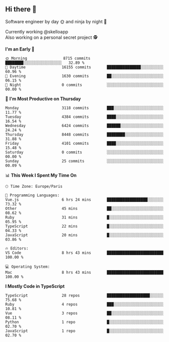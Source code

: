 ## Hi there 👋

Software engineer by day 🌞 and ninja by night 🌝

Currently working @skelloapp <br>
Also working on a personal secret project 🕵️

<!--START_SECTION:waka-->
**I'm an Early 🐤** 

```text
🌞 Morning                8715 commits        ████████░░░░░░░░░░░░░░░░░   32.89 % 
🌆 Daytime                16155 commits       ███████████████░░░░░░░░░░   60.96 % 
🌃 Evening                1630 commits        ██░░░░░░░░░░░░░░░░░░░░░░░   06.15 % 
🌙 Night                  0 commits           ░░░░░░░░░░░░░░░░░░░░░░░░░   00.00 % 
```
📅 **I'm Most Productive on Thursday** 

```text
Monday                   3118 commits        ███░░░░░░░░░░░░░░░░░░░░░░   11.77 % 
Tuesday                  4384 commits        ████░░░░░░░░░░░░░░░░░░░░░   16.54 % 
Wednesday                6424 commits        ██████░░░░░░░░░░░░░░░░░░░   24.24 % 
Thursday                 8448 commits        ████████░░░░░░░░░░░░░░░░░   31.88 % 
Friday                   4101 commits        ████░░░░░░░░░░░░░░░░░░░░░   15.48 % 
Saturday                 0 commits           ░░░░░░░░░░░░░░░░░░░░░░░░░   00.00 % 
Sunday                   25 commits          ░░░░░░░░░░░░░░░░░░░░░░░░░   00.09 % 
```


📊 **This Week I Spent My Time On** 

```text
🕑︎ Time Zone: Europe/Paris

💬 Programming Languages: 
Vue.js                   6 hrs 24 mins       ██████████████████░░░░░░░   73.32 % 
Other                    45 mins             ██░░░░░░░░░░░░░░░░░░░░░░░   08.62 % 
Ruby                     31 mins             █░░░░░░░░░░░░░░░░░░░░░░░░   05.95 % 
TypeScript               22 mins             █░░░░░░░░░░░░░░░░░░░░░░░░   04.33 % 
JavaScript               20 mins             █░░░░░░░░░░░░░░░░░░░░░░░░   03.86 % 

🔥 Editors: 
VS Code                  8 hrs 43 mins       █████████████████████████   100.00 % 

💻 Operating System: 
Mac                      8 hrs 43 mins       █████████████████████████   100.00 % 
```

**I Mostly Code in TypeScript** 

```text
TypeScript               28 repos            ███████████████████░░░░░░   75.68 % 
Ruby                     4 repos             ███░░░░░░░░░░░░░░░░░░░░░░   10.81 % 
Vue                      3 repos             ██░░░░░░░░░░░░░░░░░░░░░░░   08.11 % 
Python                   1 repo              █░░░░░░░░░░░░░░░░░░░░░░░░   02.70 % 
JavaScript               1 repo              █░░░░░░░░░░░░░░░░░░░░░░░░   02.70 % 
```




<!--END_SECTION:waka-->

<!--
**antoinelncl/antoinelncl** is a ✨ _special_ ✨ repository because its `README.md` (this file) appears on your GitHub profile.

Here are some ideas to get you started:

- 🔭 I’m currently working on ...
- 🌱 I’m currently learning ...
- 👯 I’m looking to collaborate on ...
- 🤔 I’m looking for help with ...
- 💬 Ask me about ...
- 📫 How to reach me: ...
- 😄 Pronouns: ...
- ⚡ Fun fact: ...
-->
